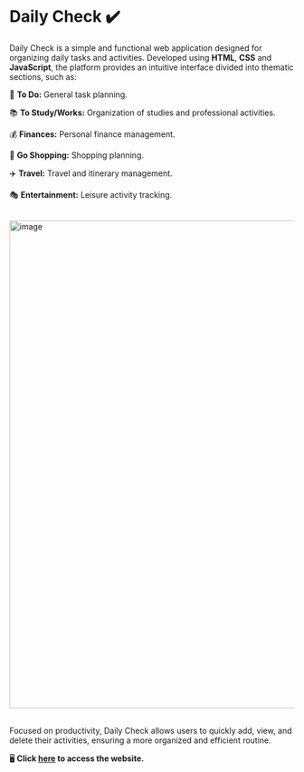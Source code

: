 # Daily Check ✔️

Daily Check is a simple and functional web application designed for organizing daily tasks and activities. Developed using **HTML**, **CSS** and **JavaScript**, the platform provides an intuitive interface divided into thematic sections, such as:

📝 **To Do:** General task planning.

📚 **To Study/Works:** Organization of studies and professional activities.

💰 **Finances:** Personal finance management.

🛒 **Go Shopping:** Shopping planning.

✈️ **Travel:** Travel and itinerary management.

🎭 **Entertainment:** Leisure activity tracking.

<br>

<img width="860" alt="image" src="https://github.com/user-attachments/assets/cd4d8f2d-fed2-4484-ab48-6ee00d19f70a">

<br>
<br>

Focused on productivity, Daily Check allows users to quickly add, view, and delete their activities, ensuring a more organized and efficient routine.

🖥️ **Click <a href="https://arianemoura.github.io/dailycheck/">here</a> to access the website.**


